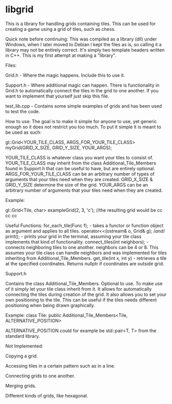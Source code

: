 # libgrid
This is a library for handling grids containing tiles. This can be used for creating a game using a grid of tiles, such as chess.

Quick note before continuing: This was compiled as a library (dll) under Windows, when I later moved to Debian I kept the files as is, so calling it a library may not be entirely correct. It's simply two template headers written in C++. This is my first attempt at making a "library". 

Files:

Grid.h - Where the magic happens. Include this to use it.

Support.h - Where additional magic can happen. There is functionality in Grid.h to automatically connect the tiles in the grid to one another. If you want to implement that yourself just skip this file.

test_lib.cpp - Contains some simple examples of grids and has been used to test the code.

How to use:
The goal is to make it simple for anyone to use, yet generic enough so it does not restrict you too much. 
To put it simple it is meant to be used as such:

gl::Grid\<YOUR_TILE_CLASS, ARGS_FOR_YOUR_TILE_CLASS\> myGrid(GRID_X_SIZE, GRID_Y_SIZE, YOUR_ARGS);

YOUR_TILE_CLASS is whatever class you want your tiles to consist of. YOUR_TILE_CLASS may inherit from the class Additional_Tile_Members found in Support.h that can be useful to have, but are entirely optional. 
ARGS_FOR_YOUR_TILE_CLASS can be an arbitrary number of types of arguments that your tiles need when they are created. 
GRID_X_SIZE & GRID_Y_SIZE determine the size of the grid.
YOUR_ARGS can be an arbitrary number of arguments that your tiles need when they are created.

Example:

gl::Grid\<Tile, char> exampleGrid(2, 3, 'c');
//the resulting grid would be
cc
cc
cc

Useful Functions:
for_each_tile(Func f); - takes a functor or function object as argument and applies to all tiles.
operator<<(ostream& o, Grid& g); /*and*/ print(); - prints your grid in the terminal, assuming your tile class implements that kind of functionality.
connect_tiles(int neighbors); - connects neighboring tiles to one another. neighbors can be 4 or 8. This assumes your tile class can handle neighbors and was implemented for tiles inheriting from Additional_Tile_Members. 
get_tile(int x, int y) - retrieves a tile at the specified coordinates. Returns nullptr if coordinates are outside grid.

Support.h

Contains the class Additional_Tile_Members. Optional to use. To make use of it simply let your tile class inherit from it. It allows for automatically connecting the tiles during creation of the grid. It also allows you to set your own positioning to the tile. This can be useful if the tiles needs different positioning when being drawn graphically. 

Example:
class Tile: public Additional_Tile_Members<Tile, ALTERNATIVE_POSITION>

ALTERNATIVE_POSITION could for example be std::pair<T, T> from the standard library.

Not Implemented:

Copying a grid.

Accessing tiles in a certain pattern such as in a line.

Connecting grids to one another.

Merging grids.

Different kinds of grids, like hexagonal. 

